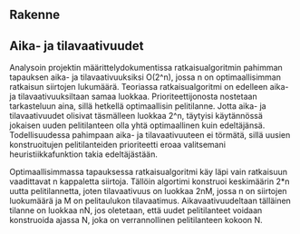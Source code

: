 Rakenne 
-------

Aika- ja tilavaativuudet
-------

Analysoin projektin määrittelydokumentissa ratkaisualgoritmin pahimman tapauksen aika- ja tilavaativuuksiksi O(2^n), jossa n on optimaallisimman ratkaisun siirtojen lukumäärä. Teoriassa ratkaisualgoritmi on edelleen aika- ja tilavaativuuksiltaan samaa luokkaa. Prioriteettijonosta nostetaan tarkasteluun aina, sillä hetkellä optimaallisin pelitilanne. Jotta aika- ja tilavaativuudet olisivat täsmälleen luokkaa 2^n, täytyisi käytännössä jokaisen uuden pelitilanteen olla yhtä optimaallinen kuin edeltäjänsä. Todellisuudessa pahimpaan aika- ja tilavaativuuteen ei törmätä, sillä uusien konstruoitujen pelitilanteiden prioriteetti eroaa valitsemani heuristiikkafunktion takia edeltäjästään. 

Optimaallisimmassa tapauksessa ratkaisualgoritmi käy läpi vain ratkaisuun vaadittavat n kappaletta siirtoja. Tällöin algortimi konstruoi keskimäärin 2*n uutta pelitilannetta, joten tilavaativuus on luokkaa 2nM, jossa n on siirtojen luokumäärä ja M on pelitaulukon tilavaatimus. Aikavaativuudeltaan tälläinen tilanne on luokkaa nN, jos oletetaan, että uudet pelitilanteet voidaan konstruoida ajassa N, joka on verrannollinen pelitilanteen kokoon N.
